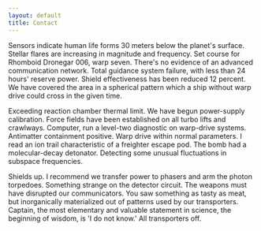 ```yaml
---
layout: default
title: Contact
---
```

<p class="lead">
Sensors indicate human life forms 30 meters below the planet's surface. Stellar flares are increasing in magnitude and frequency. Set course for Rhomboid Dronegar 006, warp seven. There's no evidence of an advanced communication network. Total guidance system failure, with less than 24 hours' reserve power. Shield effectiveness has been reduced 12 percent. We have covered the area in a spherical pattern which a ship without warp drive could cross in the given time.
</p>

<p>
Exceeding reaction chamber thermal limit. We have begun power-supply calibration. Force fields have been established on all turbo lifts and crawlways. Computer, run a level-two diagnostic on warp-drive systems. Antimatter containment positive. Warp drive within normal parameters. I read an ion trail characteristic of a freighter escape pod. The bomb had a molecular-decay detonator. Detecting some unusual fluctuations in subspace frequencies.
</p>

<p>
Shields up. I recommend we transfer power to phasers and arm the photon torpedoes. Something strange on the detector circuit. The weapons must have disrupted our communicators. You saw something as tasty as meat, but inorganically materialized out of patterns used by our transporters. Captain, the most elementary and valuable statement in science, the beginning of wisdom, is 'I do not know.' All transporters off.
</p>

